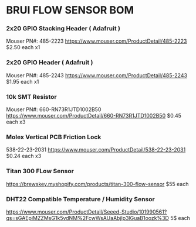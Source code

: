 
# BRUI FLOW SENSOR BOM

### 2x20 GPIO Stacking Header ( Adafruit )
Mouser PN#: 485-2223
https://www.mouser.com/ProductDetail/485-2223
$2.50 each x1

### 2x20 GPIO Header ( Adafruit )
Mouser PN#: 485-2243
https://www.mouser.com/ProductDetail/485-2243
$1.95 each x1

### 10k SMT Resistor
Mouser PN#: 660-RN73R1JTD1002B50
https://www.mouser.com/ProductDetail/660-RN73R1JTD1002B50
$0.45 each x3

### Molex Vertical PCB Friction Lock
538-22-23-2031
https://www.mouser.com/ProductDetail/538-22-23-2031
$0.24 each 
x3

### Titan 300 FLow Sensor
https://brewskey.myshopify.com/products/titan-300-flow-sensor
$55 each

### DHT22 Compatible Temperature / Humidity Sensor
https://www.mouser.com/ProductDetail/Seeed-Studio/101990561?qs=sGAEpiMZZMsG1k5vdNM%2FcwWsAUaAbjlp3lGuaB1oozk%3D
5$ each
